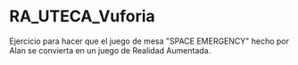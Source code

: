 # RA_UTECA_Vuforia

Ejercicio para hacer que el juego de mesa "SPACE EMERGENCY" hecho por Alan se convierta en un juego de Realidad Aumentada.
